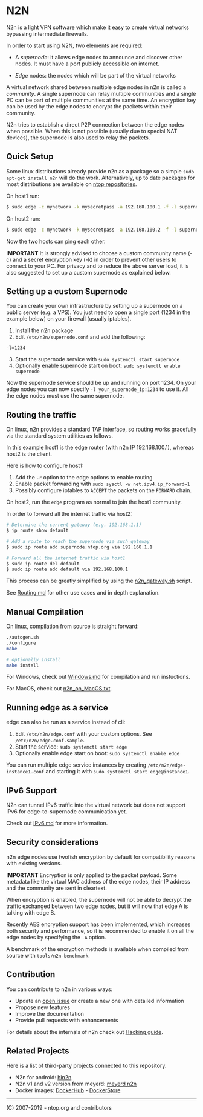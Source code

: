 # N2N

N2n is a light VPN software which make it easy to create virtual networks bypassing intermediate firewalls.

In order to start using N2N, two elements are required:

- A *supernode*: it allows edge nodes to announce and discover other nodes. It must have a port publicly accessible on internet.

- *Edge* nodes: the nodes which will be part of the virtual networks

A virtual network shared between multiple edge nodes in n2n is called a *community*. A single supernode can relay multiple communities and a single PC can be part of multiple communities at the same time. An encryption key can be used by the edge nodes to encrypt the packets within their community.

N2n tries to establish a direct P2P connection between the edge nodes when possible. When this is not possible (usually due to special NAT devices), the supernode is also used to relay the packets.

Quick Setup
-----------

Some linux distributions already provide n2n as a package so a simple `sudo apt-get install n2n` will do the work. Alternatively, up to date packages for most distributions are available on [ntop repositories](http://packages.ntop.org/).

On host1 run:

```sh
$ sudo edge -c mynetwork -k mysecretpass -a 192.168.100.1 -f -l supernode.ntop.org:7777
```

On host2 run:

```sh
$ sudo edge -c mynetwork -k mysecretpass -a 192.168.100.2 -f -l supernode.ntop.org:7777
```

Now the two hosts can ping each other.

**IMPORTANT** It is strongly advised to choose a custom community name (-c) and a secret encryption key (-k) in order to prevent other users to connect to your PC. For privacy and to reduce the above server load, it is also suggested to set up a custom supernode as explained below.

Setting up a custom Supernode
-----------------------------

You can create your own infrastructure by setting up a supernode on a public server (e.g. a VPS). You just need to open a single port (1234 in the example below) on your firewall (usually iptables).

1. Install the n2n package
2. Edit `/etc/n2n/supernode.conf` and add the following:
```
-l=1234
```
3. Start the supernode service with `sudo systemctl start supernode`
4. Optionally enable supernode start on boot: `sudo systemctl enable supernode`

Now the supernode service should be up and running on port 1234. On your edge nodes you can now specify `-l your_supernode_ip:1234` to use it. All the edge nodes must use the same supernode.

Routing the traffic
-------------------

On linux, n2n provides a standard TAP interface, so routing works gracefully via the standard system utilities as follows.

In this example host1 is the edge router (with n2n IP 192.168.100.1), whereas host2 is the client.

Here is how to configure host1:

1. Add the `-r` option to the edge options to enable routing
2. Enable packet forwarding with `sudo sysctl -w net.ipv4.ip_forward=1`
3. Possibly configure iptables to `ACCEPT` the packets on the `FORWARD` chain.

On host2, run the `edge` program as normal to join the host1 community.

In order to forward all the internet traffic via host2:

```sh
# Determine the current gateway (e.g. 192.168.1.1)
$ ip route show default

# Add a route to reach the supernode via such gateway
$ sudo ip route add supernode.ntop.org via 192.168.1.1

# Forward all the internet traffic via host1
$ sudo ip route del default
$ sudo ip route add default via 192.168.100.1
```

This process can be greatly simplified by using the [n2n_gateway.sh](https://github.com/ntop/n2n/blob/dev/doc/n2n_gateway.sh) script.

See [Routing.md](https://github.com/ntop/n2n/blob/dev/doc/Routing.md) for other use cases and in depth explanation.

Manual Compilation
------------------

On linux, compilation from source is straight forward:

```sh
./autogen.sh
./configure
make

# optionally install
make install
```

For Windows, check out [Windows.md](doc/Windows.md) for compilation and run instuctions.

For MacOS, check out [n2n_on_MacOS.txt](https://github.com/ntop/n2n/blob/dev/doc/n2n_on_MacOS.txt).

Running edge as a service
-------------------------

edge can also be run as a service instead of cli:

1. Edit `/etc/n2n/edge.conf` with your custom options. See `/etc/n2n/edge.conf.sample`.
2. Start the service: `sudo systemctl start edge`
3. Optionally enable edge start on boot: `sudo systemctl enable edge`

You can run multiple edge service instances by creating `/etc/n2n/edge-instance1.conf` and
starting it with `sudo systemctl start edge@instance1`.

IPv6 Support
------------

N2n can tunnel IPv6 traffic into the virtual network but does not support
IPv6 for edge-to-supernode communication yet.

Check out [IPv6.md](https://github.com/ntop/n2n/blob/dev/doc/IPv6.md) for more information.

Security considerations
-----------------------

n2n edge nodes use twofish encryption by default for compatibility reasons with existing versions.

**IMPORTANT** Encryption is only applied to the packet payload. Some metadata like the virtual MAC address
of the edge nodes, their IP address and the community are sent in cleartext.

When encryption is enabled, the supernode will not be able to decrypt the traffic exchanged between
two edge nodes, but it will now that edge A is talking with edge B.

Recently AES encryption support has been implemented, which increases both security and performance,
so it is recommended to enable it on all the edge nodes by specifying the `-A` option.

A benchmark of the encryption methods is available when compiled from source with `tools/n2n-benchmark`.

Contribution
------------

You can contribute to n2n in various ways:

- Update an [open issue](https://github.com/ntop/n2n/issues) or create a new one with detailed information
- Propose new features
- Improve the documentation
- Provide pull requests with enhancements

For details about the internals of n2n check out [Hacking guide](https://github.com/ntop/n2n/blob/dev/doc/HACKING).

Related Projects
----------------

Here is a list of third-party projects connected to this repository.

- N2n for android: [hin2n](https://github.com/switch-iot/hin2n)
- N2n v1 and v2 version from meyerd: [meyerd n2n](https://github.com/meyerd/n2n)
- Docker images: [DockerHub](https://hub.docker.com/r/supermock/supernode/) - [DockerStore](https://store.docker.com/community/images/supermock/supernode/)

-----------------
(C) 2007-2019 - ntop.org and contributors
